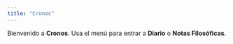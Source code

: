 ```yaml
---
title: "Cronos"
---
```

Bienvenido a **Cronos**. Usa el menú para entrar a **Diario** o **Notas Filosóficas**.
